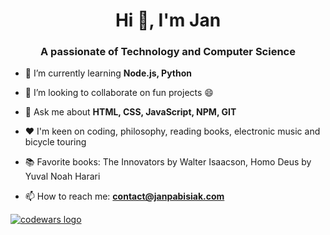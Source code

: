 <h1 align="center">Hi 👋, I'm Jan</h1>
<h3 align="center">A passionate of Technology and Computer Science</h3>

- 🌱 I’m currently learning **Node.js, Python**

- 👯 I’m looking to collaborate on fun projects 😄

- 💬 Ask me about **HTML, CSS, JavaScript, NPM, GIT**

- ♥ I'm keen on coding, philosophy, reading books, electronic music and bicycle touring 

- 📚 Favorite books: The Innovators by Walter Isaacson, Homo Deus by Yuval Noah Harari

- 📫 How to reach me: **contact@janpabisiak.com**

<a href="https://www.codewars.com/users/janpabisiak"><img alt="codewars logo" src="https://www.codewars.com/users/janpabisiak/badges/large"></a>
